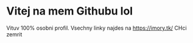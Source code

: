 # Vitej na mem Githubu lol
Vituv 100% osobni profil. Vsechny linky najdes na 
https://imory.tk/
CHci zemrit
